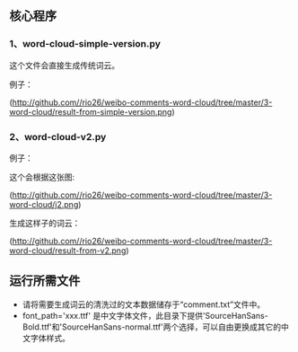 ## 核心程序

### 1、word-cloud-simple-version.py
这个文件会直接生成传统词云。

例子：


(http://github.com//rio26/weibo-comments-word-cloud/tree/master/3-word-cloud/result-from-simple-version.png)

### 2、word-cloud-v2.py

例子：


这个会根据这张图:

(http://github.com//rio26/weibo-comments-word-cloud/tree/master/3-word-cloud/j2.png)

生成这样子的词云：

(http://github.com//rio26/weibo-comments-word-cloud/tree/master/3-word-cloud/result-from-v2.png)


## 运行所需文件

- 请将需要生成词云的清洗过的文本数据储存于“comment.txt”文件中。
- font_path='xxx.ttf' 是中文字体文件，此目录下提供'SourceHanSans-Bold.ttf'和'SourceHanSans-normal.ttf'两个选择，可以自由更换成其它的中文字体样式。